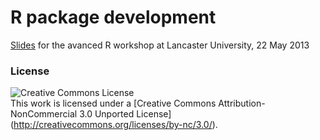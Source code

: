 R package development
=========================

[Slides](http://mages.github.io/R_package_development/) for the avanced R workshop at Lancaster University, 22 May 2013


### License 

![Creative Commons License](http://i.creativecommons.org/l/by-nc/3.0/88x31.png)   
This work is licensed under a [Creative Commons Attribution-NonCommercial 3.0 Unported License] (http://creativecommons.org/licenses/by-nc/3.0/).

